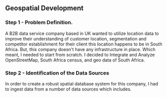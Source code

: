 ## Geospatial Development
### Step 1 - Problem Definition.
A B2B data service company based in UK wanted to utilize location data
to improve their understanding of customer location, segmentation and competitor establishment for
their client this location happens to be in South Africa. But, this company doesn't have any infrastructure in place. Which meant, I needed to start
from scratch. I decided to Integrate and Analyze OpenStreetMap, South Africa census, and geo data of South Africa.

### Step 2 - Identification of the Data Sources
In order to create a robust spatial database system for this company, I had to ingest data from a
number of data sources which includes. 

